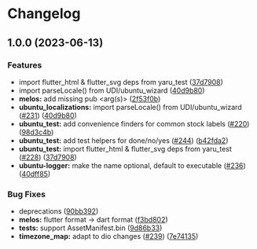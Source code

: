 # Changelog

## 1.0.0 (2023-06-13)


### Features

* import flutter_html & flutter_svg deps from yaru_test ([37d7908](https://github.com/canonical/ubuntu-flutter-plugins/commit/37d7908f909745940b3c5fe6c9283efd719a24d3))
* import parseLocale() from UDI/ubuntu_wizard ([40d9b80](https://github.com/canonical/ubuntu-flutter-plugins/commit/40d9b806a6b2167b2842f13f5f31996a928d0652))
* **melos:** add missing pub &lt;arg(s)&gt; ([2f53f0b](https://github.com/canonical/ubuntu-flutter-plugins/commit/2f53f0bdadd0b4c3713082841bffb9e70291c103))
* **ubuntu_localizations:** import parseLocale() from UDI/ubuntu_wizard ([#231](https://github.com/canonical/ubuntu-flutter-plugins/issues/231)) ([40d9b80](https://github.com/canonical/ubuntu-flutter-plugins/commit/40d9b806a6b2167b2842f13f5f31996a928d0652))
* **ubuntu_test:** add convenience finders for common stock labels ([#220](https://github.com/canonical/ubuntu-flutter-plugins/issues/220)) ([98d3c4b](https://github.com/canonical/ubuntu-flutter-plugins/commit/98d3c4bf911e24db10589fd2bf769d675f4853df))
* **ubuntu_test:** add test helpers for done/no/yes ([#244](https://github.com/canonical/ubuntu-flutter-plugins/issues/244)) ([b42fda2](https://github.com/canonical/ubuntu-flutter-plugins/commit/b42fda2643cb2d4f922567554ff037a60d4d6d47))
* **ubuntu_test:** import flutter_html & flutter_svg deps from yaru_test ([#228](https://github.com/canonical/ubuntu-flutter-plugins/issues/228)) ([37d7908](https://github.com/canonical/ubuntu-flutter-plugins/commit/37d7908f909745940b3c5fe6c9283efd719a24d3))
* **ubuntu-logger:** make the name optional, default to executable ([#236](https://github.com/canonical/ubuntu-flutter-plugins/issues/236)) ([40dff85](https://github.com/canonical/ubuntu-flutter-plugins/commit/40dff858a7e6afa69816cd2c48313d460b99f85d))


### Bug Fixes

* deprecations ([90bb392](https://github.com/canonical/ubuntu-flutter-plugins/commit/90bb3922be564a92de71004028d85a909cdb014d))
* **melos:** flutter format -&gt; dart format ([f3bd802](https://github.com/canonical/ubuntu-flutter-plugins/commit/f3bd802178a603e8eccec3a2b04e50dfc5fbc0d6))
* **tests:** support AssetManifest.bin ([9d86b33](https://github.com/canonical/ubuntu-flutter-plugins/commit/9d86b33a47bd646bfb63c00aaad4b61096de7b64))
* **timezone_map:** adapt to dio changes ([#239](https://github.com/canonical/ubuntu-flutter-plugins/issues/239)) ([7e74135](https://github.com/canonical/ubuntu-flutter-plugins/commit/7e74135feb690675ecc0bf8a6c47b337748e1c90))
